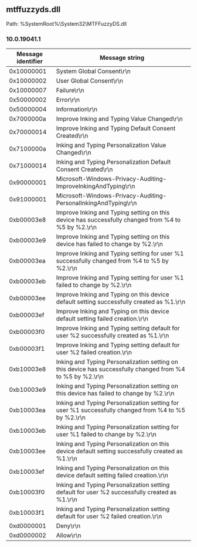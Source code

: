 ## mtffuzzyds.dll

Path: %SystemRoot%\System32\MTFFuzzyDS.dll

### 10.0.19041.1

Message identifier | Message string
--- | ---
0x10000001 | System Global Consent\r\n
0x10000002 | User Global Consent\r\n
0x10000007 | Failure\r\n
0x50000002 | Error\r\n
0x50000004 | Information\r\n
0x7000000a | Improve Inking and Typing Value Changed\r\n
0x70000014 | Improve Inking and Typing Default Consent Created\r\n
0x7100000a | Inking and Typing Personalization Value Changed\r\n
0x71000014 | Inking and Typing Personalization Default Consent Created\r\n
0x90000001 | Microsoft-Windows-Privacy-Auditing-ImproveInkingAndTyping\r\n
0x91000001 | Microsoft-Windows-Privacy-Auditing-PersonalInkingAndTyping\r\n
0xb00003e8 | Improve Inking and Typing setting on this device has successfully changed from %4 to %5 by %2.\r\n
0xb00003e9 | Improve Inking and Typing setting on this device has failed to change by %2.\r\n
0xb00003ea | Improve Inking and Typing setting for user %1 successfully changed from %4 to %5 by %2.\r\n
0xb00003eb | Improve Inking and Typing setting for user %1 failed to change by %2.\r\n
0xb00003ee | Improve Inking and Typing on this device default setting successfully created as %1.\r\n
0xb00003ef | Improve Inking and Typing on this device default setting failed creation.\r\n
0xb00003f0 | Improve Inking and Typing setting default for user %2 successfully created as %1.\r\n
0xb00003f1 | Improve Inking and Typing setting default for user %2 failed creation.\r\n
0xb10003e8 | Inking and Typing Personalization setting on this device has successfully changed from %4 to %5 by %2.\r\n
0xb10003e9 | Inking and Typing Personalization setting on this device has failed to change by %2.\r\n
0xb10003ea | Inking and Typing Personalization setting for user %1 successfully changed from %4 to %5 by %2.\r\n
0xb10003eb | Inking and Typing Personalization setting for user %1 failed to change by %2.\r\n
0xb10003ee | Inking and Typing Personalization on this device default setting successfully created as %1.\r\n
0xb10003ef | Inking and Typing Personalization on this device default setting failed creation.\r\n
0xb10003f0 | Inking and Typing Personalization setting default for user %2 successfully created as %1.\r\n
0xb10003f1 | Inking and Typing Personalization setting default for user %2 failed creation.\r\n
0xd0000001 | Deny\r\n
0xd0000002 | Allow\r\n
